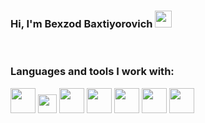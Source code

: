 ### Hi, I'm Bexzod Baxtiyorovich <img src="https://media.giphy.com/media/hvRJCLFzcasrR4ia7z/giphy.gif" width='27px'></img>
<br/>

### Languages and tools I work with:

<code><img src="https://upload.wikimedia.org/wikipedia/commons/thumb/0/00/HTML5_logo_black.svg/768px-HTML5_logo_black.svg.png" width="40px"></img></code>
<code><img src="https://brandslogos.com/wp-content/uploads/images/large/css-logo-black-and-white.png" width="30px"></img></code>
<code><img src="https://git-scm.com/images/logos/downloads/Git-Icon-White.png" width="40px"></img></code>
<code><img src="https://encrypted-tbn0.gstatic.com/images?q=tbn:ANd9GcSNSjcEBzERzpVyOVryBpSiuiTtmP9H_zR3k38OKXQDm-BJQbNku2nr-F1JQvLFoU8kl3s&usqp=CAU" width="40px"></img></code>
<code><img src="https://upload.wikimedia.org/wikipedia/commons/thumb/a/ad/Git-icon-black.svg/1200px-Git-icon-black.svg.png" width="40px"></img></code>
<code><img src="https://upload.wikimedia.org/wikipedia/commons/thumb/0/00/HTML5_logo_black.svg/768px-HTML5_logo_black.svg.png" width="40px"></img></code>
<code><img src="https://upload.wikimedia.org/wikipedia/commons/thumb/0/00/HTML5_logo_black.svg/768px-HTML5_logo_black.svg.png" width="40px"></img></code>
